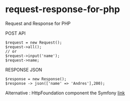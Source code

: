 # request-response-for-php
Request and Response for PHP

POST API
```
$request = new Request();
$request->all();
// or
$request->input('name');
$request->name;
```

RESPONSE JSON
```
$response = new Response();
$response -> json(['name' => 'Andres'],200);
```

Alternative : HttpFoundation component the Symfony [link](https://symfony.com/doc/current/components/http_foundation.html) 
